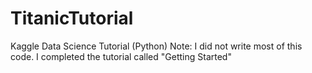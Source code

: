 # TitanicTutorial
Kaggle Data Science Tutorial (Python)
Note: I did not write most of this code.
I completed the tutorial called "Getting Started"
